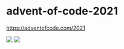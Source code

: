 # advent-of-code-2021
https://adventofcode.com/2021

![](https://img.shields.io/badge/day%20📅-11-blue)
![](https://img.shields.io/badge/stars%20⭐-20-yellow)

